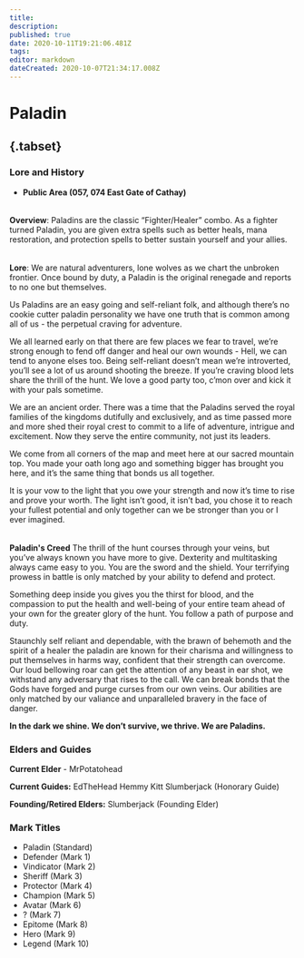 ```yaml
---
title: 
description: 
published: true
date: 2020-10-11T19:21:06.481Z
tags: 
editor: markdown
dateCreated: 2020-10-07T21:34:17.008Z
---
```


# Paladin
## {.tabset}
### Lore and History
 - **Public Area (057, 074 East Gate of Cathay)**
###### 
**Overview**:
Paladins are the classic “Fighter/Healer” combo. As a fighter turned Paladin, you are given extra spells such as better heals, mana restoration, and protection spells to better sustain yourself and your allies.
###### 
**Lore**:
We are natural adventurers, lone wolves as we chart the unbroken frontier. Once bound by duty, a Paladin is the original renegade and reports to no one but themselves.

Us Paladins are an easy going and self-reliant folk, and although there’s no cookie cutter paladin personality we have one truth that is common among all of us - the perpetual craving for adventure.

We all learned early on that there are few places we fear to travel, we’re strong enough to fend off danger and heal our own wounds - Hell, we can tend to anyone elses too. Being self-reliant doesn’t mean we’re introverted, you’ll see a lot of us around shooting the breeze. If you’re craving blood lets share the thrill of the hunt. We love a good party too, c’mon over and kick it with your pals sometime.

We are an ancient order. There was a time that the Paladins served the royal families of the kingdoms dutifully and exclusively, and as time passed more and more shed their royal crest to commit to a life of adventure, intrigue and excitement. Now they serve the entire community, not just its leaders.

We come from all corners of the map and meet here at our sacred mountain top. You made your oath long ago and something bigger has brought you here, and it’s the same thing that bonds us all together.

It is your vow to the light that you owe your strength and now it’s time to rise and prove your worth. The light isn’t good, it isn’t bad, you chose it to reach your fullest potential and only together can we be stronger than you or I ever imagined. 
###### 
**Paladin's Creed**
The thrill of the hunt courses through your veins, but you’ve always known you have more to give. Dexterity and multitasking always came easy to you. You are the sword and the shield. Your terrifying prowess in battle is only matched by your ability to defend and protect.

Something deep inside you gives you the thirst for blood, and the compassion to put the health and well-being of your entire team ahead of your own for the greater glory of the hunt. You follow a path of purpose and duty.

Staunchly self reliant and dependable, with the brawn of behemoth and the spirit of a healer the paladin are known for their charisma and willingness to put themselves in harms way, confident that their strength can overcome. Our loud bellowing roar can get the attention of any beast in ear shot, we withstand any adversary that rises to the call. We can break bonds that the Gods have forged and purge curses from our own veins. Our abilities are only matched by our valiance and unparalleled bravery in the face of danger.

**In the dark we shine. We don’t survive, we thrive. We are Paladins.**

### Elders and Guides
**Current Elder** - MrPotatohead

**Current Guides:**
EdTheHead
Hemmy
Kitt
Slumberjack (Honorary Guide)

**Founding/Retired Elders:**
Slumberjack (Founding Elder)                   
 
### Mark Titles
 - Paladin (Standard)
 - Defender (Mark 1)
 - Vindicator (Mark 2)
 - Sheriff (Mark 3)
 - Protector (Mark 4)
 - Champion (Mark 5)
 - Avatar (Mark 6)
 - ? (Mark 7) 
 - Epitome (Mark 8)
 - Hero (Mark 9)
 - Legend (Mark 10)